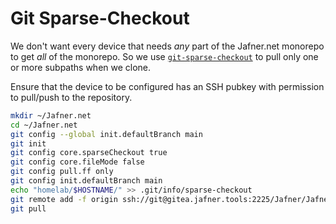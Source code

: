 # Git Sparse-Checkout
We don't want every device that needs *any* part of the Jafner.net monorepo to get *all* of the monorepo. So we use [`git-sparse-checkout`](https://git-scm.com/docs/git-sparse-checkout) to pull only one or more subpaths when we clone.

Ensure that the device to be configured has an SSH pubkey with permission to pull/push to the repository.

```bash
mkdir ~/Jafner.net
cd ~/Jafner.net
git config --global init.defaultBranch main
git init
git config core.sparseCheckout true
git config core.fileMode false 
git config pull.ff only 
git config init.defaultBranch main
echo "homelab/$HOSTNAME/" >> .git/info/sparse-checkout
git remote add -f origin ssh://git@gitea.jafner.tools:2225/Jafner/Jafner.net.git
git pull
```